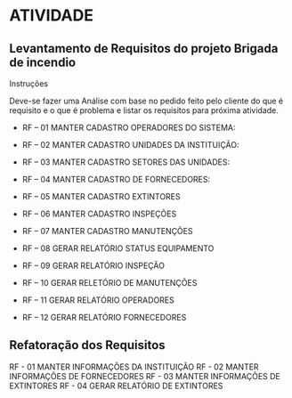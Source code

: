 
# ATIVIDADE

## Levantamento de Requisitos do projeto Brigada de incendio 

Instruções

Deve-se fazer uma Análise com base no pedido feito pelo cliente do que é requisito e o que é problema e listar os requisitos para próxima atividade.

- RF – 01 MANTER CADASTRO OPERADORES DO SISTEMA:
- RF – 02 MANTER CADASTRO UNIDADES DA INSTITUIÇÃO:
- RF – 03 MANTER CADASTRO SETORES DAS UNIDADES:

- RF – 04 MANTER CADASTRO DE FORNECEDORES:

- RF – 05 MANTER CADASTRO EXTINTORES
- RF – 06 MANTER CADASTRO INSPEÇÕES
- RF – 07 MANTER CADASTRO MANUTENÇÕES

- RF – 08 GERAR RELATÓRIO STATUS EQUIPAMENTO
- RF – 09 GERAR RELATÓRIO INSPEÇÃO
- RF – 10 GERAR RELETÓRIO DE MANUTENÇÕES
- RF – 11 GERAR RELATÓRIO OPERADORES
- RF – 12 GERAR RELATÓRIO FORNECEDORES



## Refatoração dos Requisitos

RF - 01  MANTER INFORMAÇÕES DA INSTITUIÇÃO 
RF - 02  MANTER INFORMAÇÕES DE FORNECEDORES
RF - 03  MANTER INFORMAÇÕES DE EXTINTORES
RF - 04  GERAR RELATÓRIO DE EXTINTORES